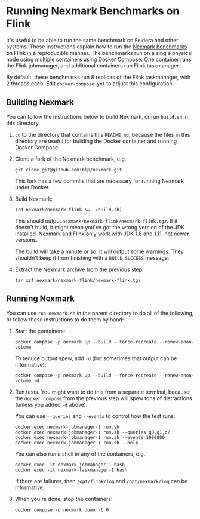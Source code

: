 # Running Nexmark Benchmarks on Flink

It's useful to be able to run the same benchmark on Feldera and other
systems.  These instructions explain how to run the [Nexmark
benchmarks](https://github.com/nexmark/nexmark) on Flink in a
reproducible manner.  The benchmarks run on a single physical node
using multiple containers using Docker Compose.  One container runs
the Flink jobmanager, and additional containers run Flink taskmanager.

By default, these benchmarks run 8 replicas of the Flink taskmanager,
with 2 threads each.  Edit `docker-compose.yml` to adjust this
configuration.

## Building Nexmark

You can follow the instructions below to build Nexmark, or run
`build.sh` in this directory.

1. `cd` to the directory that contains this `README.md`, because the
   files in this directory are useful for building the Docker
   container and running Docker Compose.

2. Clone a fork of the Nexmark benchmark, e.g.:

   ```
   git clone git@github.com:blp/nexmark.git
   ```

   This fork has a few commits that are necessary for running Nexmark
   under Docker.

4. Build Nexmark:

   ```
   (cd nexmark/nexmark-flink && ./build.sh)
   ```

   This should output `nexmark/nexmark-flink/nexmark-flink.tgz`.  If
   it doesn't build, it might mean you've got the wrong version of the
   JDK installed.  Nexmark and Flink only work with JDK 1.8 and 1.11,
   not newer versions.

   The build will take a minute or so.  It will output some warnings.
   They shouldn't keep it from finishing with a `BUILD SUCCESS`
   message.

5. Extract the Nexmark archive from the previous step:

   ```
   tar xzf nexmark/nexmark-flink/nexmark-flink.tgz
   ```

## Running Nexmark

You can use `run-nexmark.sh` in the parent directory to do all of the
following, or follow these instructions to do them by hand:

1. Start the containers:

   ```
   docker compose -p nexmark up --build --force-recreate --renew-anon-volume
   ```

   To reduce output spew, add `-d` (but sometimes that output can be
   informative):

   ```
   docker compose -p nexmark up --build --force-recreate --renew-anon-volume -d
   ```

2. Run tests.  You might want to do this from a separate terminal,
   because the `docker compose` from the previous step will spew tons
   of distractions (unless you added `-d` above).

   You can use `--queries` and `--events` to control how the test
   runs:

   ```
   docker exec nexmark-jobmanager-1 run.sh
   docker exec nexmark-jobmanager-1 run.sh --queries q0,q1,q2
   docker exec nexmark-jobmanager-1 run.sh --events 1000000
   docker exec nexmark-jobmanager-1 run.sh --help
   ```

   You can also run a shell in any of the containers, e.g.:

   ```
   docker exec -it nexmark-jobmanager-1 bash
   docker exec -it nexmark-taskmanager-1 bash
   ```

   If there are failures, then `/opt/flink/log` and `/opt/nexmark/log`
   can be informative.

3. When you're done, stop the containers:

   ```
   docker compose -p nexmark down -t 0
   ```
